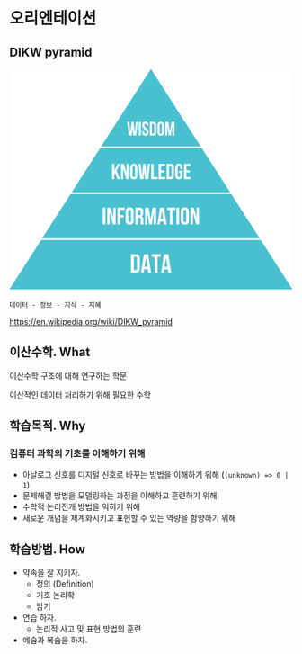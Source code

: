 # 오리엔테이션

## DIKW pyramid

![DIKW pyramid](./assets/DIKW_Pyramid.png)

`데이터 - 정보 - 지식 - 지혜`

https://en.wikipedia.org/wiki/DIKW_pyramid

## 이산수학. What

이산수학 구조에 대해 연구하는 학문

이산적인 데이터 처리하기 위해 필요한 수학

## 학습목적. Why

### 컴퓨터 과학의 기초를 이해하기 위해

* 아날로그 신호를 디지털 신호로 바꾸는 방법을 이해하기 위해 (`(unknown) => 0 | 1`)
* 문제해결 방법을 모델링하는 과정을 이해하고 훈련하기 위해
* 수학적 논리전개 방법을 익히기 위해
* 새로운 개념을 체계화시키고 표현할 수 있는 역량을 함양하기 위해

## 학습방법. How

* 약속을 잘 지키자.
  * 정의 (Definition)
  * 기호 논리학
  * 암기
* 연습 하자.
  * 논리적 사고 및 표현 방법의 훈련
* 예습과 복습을 하자. 
